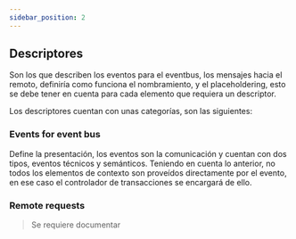 ```yaml
---
sidebar_position: 2
---
```


## **Descriptores**
 
Son los que describen los eventos para el eventbus, los mensajes hacia el remoto, definiría como funciona el nombramiento, y el placeholdering, esto se debe tener en cuenta para cada elemento que requiera un descriptor.

Los descriptores cuentan con unas categorías, son las siguientes:

### **Events for event bus**

Define la presentación, los eventos son la comunicación y cuentan con dos tipos, eventos técnicos y semánticos. Teniendo en cuenta lo anterior, no todos los elementos de contexto son proveídos directamente por el evento, en ese caso el controlador de transacciones se encargará de ello.

### **Remote requests**
> Se requiere documentar



